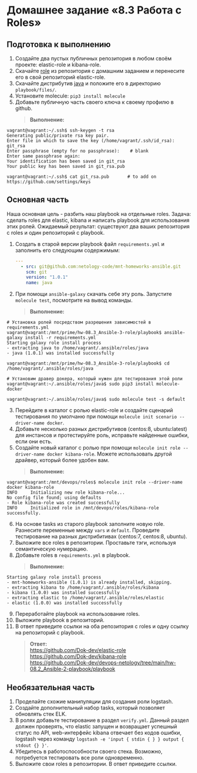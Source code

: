 # Домашнее задание «8.3 Работа с Roles»

## Подготовка к выполнению
1. Создайте два пустых публичных репозитория в любом своём проекте: elastic-role и kibana-role.
2. Скачайте [role](https://github.com/netology-code/mnt-homeworks/blob/master/08-ansible-03-role/roles) из репозитория с домашним заданием и перенесите его в свой репозиторий elastic-role.
3. Скачайте дистрибутив [java](https://www.oracle.com/java/technologies/javase-jdk11-downloads.html) и положите его в директорию `playbook/files/`. 
4. Установите molecule: `pip3 install molecule`
5. Добавьте публичную часть своего ключа к своему профилю в github.
    >**Выполнение:**   
```
vagrant@vagrant:~/.ssh$ ssh-keygen -t rsa
Generating public/private rsa key pair.
Enter file in which to save the key (/home/vagrant/.ssh/id_rsa): git_rsa
Enter passphrase (empty for no passphrase):    # blank
Enter same passphrase again:
Your identification has been saved in git_rsa
Your public key has been saved in git_rsa.pub

vagrant@vagrant:~/.ssh$ cat git_rsa.pub       # to add on https://github.com/settings/keys
```

## Основная часть

Наша основная цель - разбить наш playbook на отдельные roles. Задача: сделать roles для elastic, kibana и написать playbook для использования этих ролей. Ожидаемый результат: существуют два ваших репозитория с roles и один репозиторий с playbook.

1. Создать в старой версии playbook файл `requirements.yml` и заполнить его следующим содержимым:
   ```yaml
   ---
     - src: git@github.com:netology-code/mnt-homeworks-ansible.git
       scm: git
       version: "1.0.1"
       name: java 
   ```
2. При помощи `ansible-galaxy` скачать себе эту роль. Запустите  `molecule test`, посмотрите на вывод команды.
    >**Выполнение:**   
```
# Установка ролей посредством разрешения зависимостей в requirements.yml
vagrant@vagrant:/mnt/prime/hw-08.3_Ansible-3-role/playbook$ ansible-galaxy install -r requirements.yml
Starting galaxy role install process
- extracting java to /home/vagrant/.ansible/roles/java
- java (1.0.1) was installed successfully

vagrant@vagrant:/mnt/prime/hw-08.3_Ansible-3-role/playbook$ cd /home/vagrant/.ansible/roles/java

# Установим дравер докера, который нужен для тестирования этой роли
vagrant@vagrant:~/.ansible/roles/java$ sudo pip3 install molecule-docker

vagrant@vagrant:~/.ansible/roles/java$ sudo molecule test -s default
```
3. Перейдите в каталог с ролью elastic-role и создайте сценарий тестирования по умолчаню при помощи `molecule init scenario --driver-name docker`.
4. Добавьте несколько разных дистрибутивов (centos:8, ubuntu:latest) для инстансов и протестируйте роль, исправьте найденные ошибки, если они есть.
5. Создайте новый каталог с ролью при помощи `molecule init role --driver-name docker kibana-role`. Можете использовать другой драйвер, который более удобен вам.
    >**Выполнение:**   
```
vagrant@vagrant:/mnt/devops/roles$ molecule init role --driver-name docker kibana-role
INFO     Initializing new role kibana-role...
No config file found; using defaults
- Role kibana-role was created successfully
INFO     Initialized role in /mnt/devops/roles/kibana-role successfully.
```
6. На основе tasks из старого playbook заполните новую role. Разнесите переменные между `vars` и `default`. Проведите тестирование на разных дистрибитивах (centos:7, centos:8, ubuntu).
7. Выложите все roles в репозитории. Проставьте тэги, используя семантическую нумерацию.
8. Добавьте roles в `requirements.yml` в playbook.
    >**Выполнение:**   
```
Starting galaxy role install process
- mnt-homeworks-ansible (1.0.1) is already installed, skipping.
- extracting kibana to /home/vagrant/.ansible/roles/kibana
- kibana (1.0.0) was installed successfully
- extracting elastic to /home/vagrant/.ansible/roles/elastic
- elastic (1.0.0) was installed successfully
```
9. Переработайте playbook на использование roles.
10. Выложите playbook в репозиторий.
11. В ответ приведите ссылки на оба репозитория с roles и одну ссылку на репозиторий с playbook.
    >**Ответ:**   
    >https://github.com/Dok-dev/elastic-role    
    >https://github.com/Dok-dev/kibana-role    
    >https://github.com/Dok-dev/devops-netology/tree/main/hw-08.2_Ansible-2-playbook/playbook    

## Необязательная часть

1. Проделайте схожие манипуляции для создания роли logstash.
2. Создайте дополнительный набор tasks, который позволяет обновлять стек ELK.
3. В ролях добавьте тестирование в раздел `verify.yml`. Данный раздел должен проверять, что elastic запущен и возвращает успешный статус по API, web-интерфейс kibana отвечает без кодов ошибки, logstash через команду `logstash -e 'input { stdin { } } output { stdout {} }'`.
4. Убедитесь в работоспособности своего стека. Возможно, потребуется тестировать все роли одновременно.
5. Выложите свои roles в репозитории. В ответ приведите ссылки.